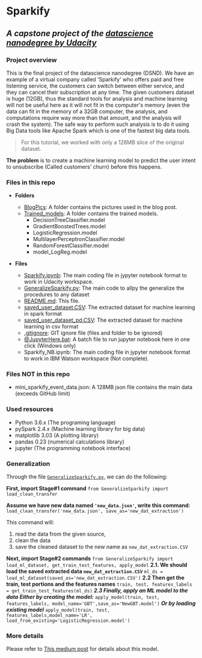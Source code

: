 # Sparkify
## *A capstone project of the [datascience nanodegree by Udacity](https://www.udacity.com/course/data-scientist-nanodegree--nd025)*

### Project overview
This is the final project of the datascience nanodegree (DSND). We have an example of a virtual company called 'Sparkify' who offers paid and free listening service, the customers can switch between either service, and they can cancel their subscription at any time.
The given customers dataset is huge (12GB), thus the standard tools for analysis and machine learning will not be useful here as it will not fit in the computer's memory (even the data can fit in the memory of a 32GB computer, the analysis, and computations require way more than that amount, and the analysis will crash the system). The safe way to perform such analysis is to do it using Big Data tools like Apache Spark which is one of the fastest big data tools.
> For this tutorial, we worked with only a 128MB slice of the original dataset.

**The problem** is to create a machine learning model to predict the user intent to unsubscribe (Called customers' churn) before this happens.

### Files in this repo

* **Folders**
  * [BlogPics](https://github.com/drnesr/Sparkify/tree/master/BlogPics): A folder contains the pictures used in the blog post.
  * [Trained_models](https://github.com/drnesr/Sparkify/tree/master/Trained_models): A folder contains the trained models.		
    * DecisionTreeClassifier.model
    * GradientBoostedTrees.model
    * LogisticRegression.model
    * MultilayerPerceptronClassifier.model
    * RandomForestClassifier.model
    * model_LogReg.model
	
* **Files**
  * [Sparkify.ipynb](https://github.com/drnesr/Sparkify/blob/master/Sparkify.ipynb): The main coding file in jypyter notebook format to work in Udacity workspace.
  * [GeneralizeSparkify.py](https://github.com/drnesr/Sparkify/blob/master/GeneralizeSparkify.py): The main code to allpy the generalize the procedures to any dataset
  * [README.md](https://github.com/drnesr/Sparkify/blob/master/README.md): This file.
  * [saved_user_dataset.CSV](https://github.com/drnesr/Sparkify/tree/master/saved_user_dataset.CSV): The extracted dataset for machine learning in spark format
  * [saved_user_dataset_pd.CSV](https://github.com/drnesr/Sparkify/blob/master/saved_user_dataset_pd.CSV): The extracted dataset for machine learning in csv format
  * [.gitignore](https://github.com/drnesr/Sparkify/blob/master/.gitignore): GIT ignore file (files and folder to be ignored)
  * [@JupyterHere.bat](https://github.com/drnesr/Sparkify/blob/master/%40JupyterHere.bat): A batch file to run jupyter notebook here in one click (Windows only)
  * Sparkify_NB.ipynb: The main coding file in jypyter notebook format to work in IBM Watson workspace (Not complete).



### Files NOT in this repo
* mini_sparkify_event_data.json: A 128MB json file contains the main data (exceeds GitHub limit)

### Used resources
- Python 3.6.x (The programing language)
- pySpark 2.4.x (Machine learning library for big data)
- matplotlib 3.03 (A plotting library)
- pandas 0.23 (numerical calculations library)
- jupyter (The programming notebook interface)

### Generalization
Through the file [`GeneralizeSparkify.py`](https://github.com/drnesr/Sparkify/blob/master/GeneralizeSparkify.py), we can do the following:

**First, import Stage#1 command**
```from GeneralizeSparkify import load_clean_transfer```

**Assume we have new data named `'new_data.json'`, write this command:**
```load_clean_transfer('new_data.json', save_as='new_dat_extraction')```

This command will:
1. read the data from the given source,
2. clean the data
3. save the cleaned dataset to the new name as `new_dat_extraction.CSV`

**Next, import Stage#2 commands**
```from GeneralizeSparkify import load_ml_dataset, get_train_test_features, apply_model```
**2.1. We should load the saved extracted data `new_dat_extraction.CSV`**
```ml_ds = load_ml_dataset(saved_as='new_dat_extraction.CSV')```
**2.2 Then get the train, test portions and the features names**
```train, test, features_labels = get_train_test_features(ml_ds)```
***2.3 Finally, apply an ML model to the data***
***Either by creating the model:***
```apply_model(train, test, features_labels, model_name='GBT',save_as='NewGBT.model')```
***Or by loading existing model***
```apply_model(train, test, features_labels,model_name='LR', load_from_existing='LogisticRegression.model')```

### More details
Please refer to [This medium post](https://medium.com/@drnesr/dont-let-them-go-818c03d7f09e) for details about this model.
